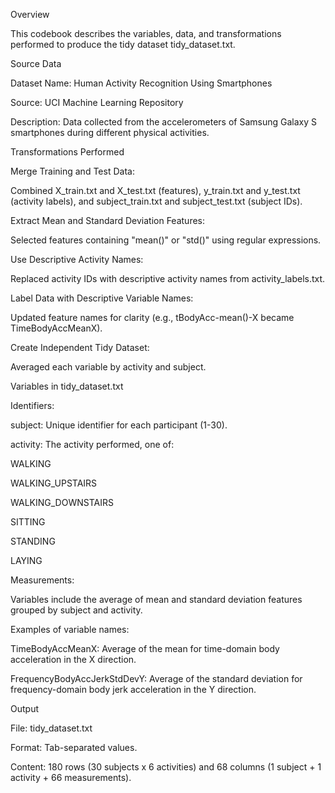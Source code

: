 Overview

This codebook describes the variables, data, and transformations performed to produce the tidy dataset tidy_dataset.txt.

Source Data

Dataset Name: Human Activity Recognition Using Smartphones

Source: UCI Machine Learning Repository

Description: Data collected from the accelerometers of Samsung Galaxy S smartphones during different physical activities.

Transformations Performed

Merge Training and Test Data:

Combined X_train.txt and X_test.txt (features), y_train.txt and y_test.txt (activity labels), and subject_train.txt and subject_test.txt (subject IDs).

Extract Mean and Standard Deviation Features:

Selected features containing "mean()" or "std()" using regular expressions.

Use Descriptive Activity Names:

Replaced activity IDs with descriptive activity names from activity_labels.txt.

Label Data with Descriptive Variable Names:

Updated feature names for clarity (e.g., tBodyAcc-mean()-X became TimeBodyAccMeanX).

Create Independent Tidy Dataset:

Averaged each variable by activity and subject.

Variables in tidy_dataset.txt

Identifiers:

subject: Unique identifier for each participant (1-30).

activity: The activity performed, one of:

WALKING

WALKING_UPSTAIRS

WALKING_DOWNSTAIRS

SITTING

STANDING

LAYING

Measurements:

Variables include the average of mean and standard deviation features grouped by subject and activity.

Examples of variable names:

TimeBodyAccMeanX: Average of the mean for time-domain body acceleration in the X direction.

FrequencyBodyAccJerkStdDevY: Average of the standard deviation for frequency-domain body jerk acceleration in the Y direction.

Output

File: tidy_dataset.txt

Format: Tab-separated values.

Content: 180 rows (30 subjects x 6 activities) and 68 columns (1 subject + 1 activity + 66 measurements).
